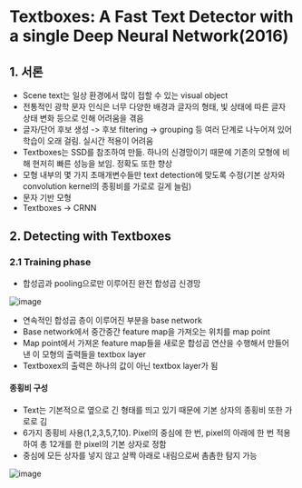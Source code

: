 # Textboxes: A Fast Text Detector with a single Deep Neural Network(2016)

## 1. 서론

- Scene text는 일상 환경에서 많이 접할 수 있는 visual object
- 전통적인 광학 문자 인식은 너무 다양한 배경과 글자의 형태, 빛 상태에 따른 글자 상태 변화 등으로 인해 어려움을 겪음
- 글자/단어 후보 생성 -> 후보 filtering -> grouping 등 여러 단계로 나누어져 있어 학습이 오래 걸림. 실시간 적용이 어려움
- Textboxes는 SSD를 참조하여 만듦. 하나의 신경망이기 때문에 기존의 모형에 비해 현저히 빠른 성능을 보임. 정확도 또한 향상
- 모형 내부의 몇 가지 초매개변수들만 text detection에 맞도록 수정(기본 상자와 convolution kernel의 종횡비를 가로로 길게 늘림)
- 문자 기반 모형
- Textboxes -> CRNN


## 2. Detecting with Textboxes

### 2.1 Training phase
- 합성곱과 pooling으로만 이루어진 완전 합성곱 신경망

![image](https://github.com/as9786/ComputerVision/assets/80622859/75f5c58b-3d90-40f9-8a26-ce798bcacfa8)

- 연속적인 합성곱 층이 이루어진 부분을 base network
- Base network에서 중간중간 feature map을 가져오는 위치를 map point
- Map point에서 가져온 feature map들을 새로운 합성곱 연산을 수행해서 만들어낸 이 모형의 출력들을 textbox layer
- Textboxex의 출력은 하나의 값이 아닌 textbox layer가 됨

#### 종횡비 구성
- Text는 기본적으로 옆으로 긴 형태를 띄고 있기 때문에 기본 상자의 종횡비 또한 가로로 김
- 6가지 종횡비 사용(1,2,3,5,7,10). Pixel의 중심에 한 번, pixel의 아래에 한 번 적용하여 총 12개를 한 pixel의 기본 상자로 정함
- 중심에 모든 상자를 넣지 않고 살짝 아래로 내림으로써 촘촘한 탐지 가능

![image](https://github.com/as9786/ComputerVision/assets/80622859/f13ab115-5e7a-489b-8770-01121c967f3d)


